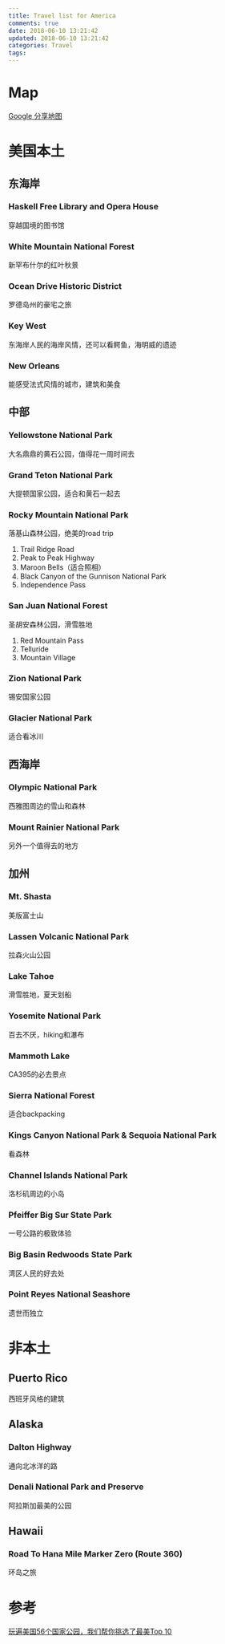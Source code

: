 ```yaml
---
title: Travel list for America
comments: true
date: 2018-06-10 13:21:42
updated: 2018-06-10 13:21:42
categories: Travel
tags:
---
```


# Map
[Google 分享地图](https://drive.google.com/open?id=152Knr4gBuV92V9w2kVPHHHNPQZxv9jIW&usp=sharing)
# 美国本土
## 东海岸
### Haskell Free Library and Opera House
穿越国境的图书馆
### White Mountain National Forest
新罕布什尔的红叶秋景
### Ocean Drive Historic District
罗德岛州的豪宅之旅
### Key West
东海岸人民的海岸风情，还可以看鳄鱼，海明威的遗迹
### New Orleans
能感受法式风情的城市，建筑和美食

<!--More-->

## 中部
### Yellowstone National Park
大名鼎鼎的黄石公园，值得花一周时间去
### Grand Teton National Park
大提顿国家公园，适合和黄石一起去
### Rocky Mountain National Park
落基山森林公园，绝美的road trip

1. Trail Ridge Road
2. Peak to Peak Highway
3. Maroon Bells（适合照相）
4. Black Canyon of the Gunnison National Park
5. Independence Pass

### San Juan National Forest
圣胡安森林公园，滑雪胜地

1. Red Mountain Pass
2. Telluride
3. Mountain Village

### Zion National Park
锡安国家公园

### Glacier National Park
适合看冰川

## 西海岸
### Olympic National Park
西雅图周边的雪山和森林

### Mount Rainier National Park
另外一个值得去的地方

## 加州
### Mt. Shasta
美版富士山

### Lassen Volcanic National Park
拉森火山公园

### Lake Tahoe
滑雪胜地，夏天划船

### Yosemite National Park
百去不厌，hiking和瀑布

### Mammoth Lake
CA395的必去景点

### Sierra National Forest
适合backpacking

### Kings Canyon National Park & Sequoia National Park
看森林

### Channel Islands National Park
洛杉矶周边的小岛

### Pfeiffer Big Sur State Park
一号公路的极致体验

### Big Basin Redwoods State Park
湾区人民的好去处

### Point Reyes National Seashore
遗世而独立

# 非本土
## Puerto Rico
西班牙风格的建筑
## Alaska
### Dalton Highway
通向北冰洋的路

### Denali National Park and Preserve
阿拉斯加最美的公园

## Hawaii
### Road To Hana Mile Marker Zero (Route 360)
环岛之旅

# 参考
[玩遍美国56个国家公园，我们帮你挑选了最美Top 10](https://mp.weixin.qq.com/s/ueLTBrf8hrYTwDsxDFbXgA)